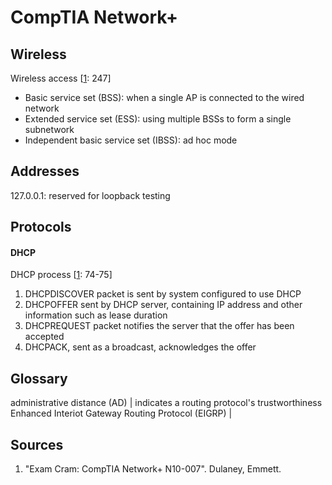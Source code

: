 # CompTIA Network+
## Wireless
Wireless access [[1](#sources): 247]
- Basic service set (BSS): when a single AP is connected to the wired network
- Extended service set (ESS): using multiple BSSs to form a single subnetwork
- Independent basic service set (IBSS): ad hoc mode
## Addresses
127.0.0.1: reserved for loopback testing
## Protocols
#### DHCP
DHCP process [[1](#sources): 74-75]
1. DHCPDISCOVER packet is sent by system configured to use DHCP
2. DHCPOFFER sent by DHCP server, containing IP address and other information such as lease duration
3. DHCPREQUEST packet notifies the server that the offer has been accepted
4. DHCPACK, sent as a broadcast, acknowledges the offer
## Glossary
administrative distance (AD) | indicates a routing protocol's trustworthiness
Enhanced Interiot Gateway Routing Protocol (EIGRP) | 
## Sources
1. "Exam Cram: CompTIA Network+ N10-007". Dulaney, Emmett.
